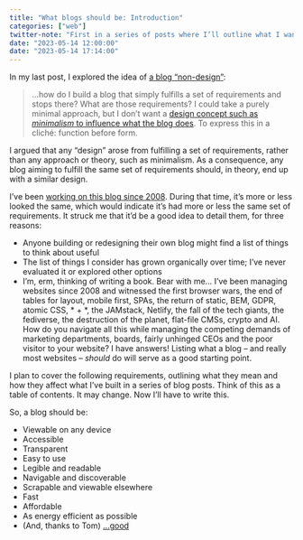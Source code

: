```yaml
---
title: "What blogs should be: Introduction"
categories: ["web"]
twitter-note: "First in a series of posts where I’ll outline what I want a blog to do and how that affects its design."
date: "2023-05-14 12:00:00"
date: "2023-05-14 17:14:00"
---
```



In my last post, I explored the idea of [a blog “non-design”](../../posts/blog-non-design/):

> …how do I build a blog that simply fulfills a set of requirements and stops there? What are those requirements? I could take a purely minimal approach, but I don’t want a [design concept such as *minimalism* to influence what the blog does](../../posts/minimal-and-usable/). To express this in a cliché: function before form.

I argued that any “design” arose from fulfilling a set of requirements, rather than any approach or theory, such as minimalism. As a consequence, any blog aiming to fulfill the same set of requirements should, in theory, end up with a similar design.

I’ve been [working on this blog since 2008](../../posts/15-years/). During that time, it’s more or less looked the same, which would indicate it’s had more or less the same set of requirements. It struck me that it’d be a good idea to detail them, for three reasons:

- Anyone building or redesigning their own blog might find a list of things to think about useful
- The list of things I consider has grown organically over time; I’ve never evaluated it or explored other options
- I’m, erm, thinking of writing a book. Bear with me… I’ve been managing websites since 2008 and witnessed the first browser wars, the end of tables for layout, mobile first, SPAs, the return of static, BEM, GDPR, atomic CSS, * + *, the JAMstack, Netlify, the fall of the tech giants, the fediverse, the destruction of the planet, flat-file CMSs, crypto and AI. How do you navigate all this while managing the competing demands of marketing departments, boards, fairly unhinged CEOs and the poor visitor to your website? I have answers! Listing what a blog – and really most websites – _should_ do will serve as a good starting point.

I plan to cover the following requirements, outlining what they mean and how they affect what I’ve built in a series of blog posts. Think of this as a table of contents. It may change. Now I’ll have to write this.

So, a blog should be:

- Viewable on any device
- Accessible
- Transparent
- Easy to use
- Legible and readable
- Navigable and discoverable
- Scrapable and viewable elsewhere
- Fast
- Affordable
- As energy efficient as possible
- (And, thanks to Tom) […good](https://fosstodon.org/@everythingability@mastodon.social/110368013156253994)






